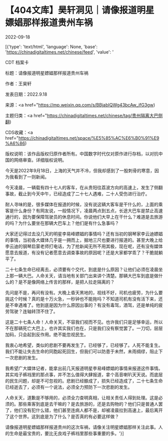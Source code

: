 # 【404文库】昊轩洞见｜请像报道明星嫖娼那样报道贵州车祸

2022-09-18

[{'type': 'text/html', 'language': None, 'base': 'https://chinadigitaltimes.net/chinese/feed', 'value': '

CDT 档案卡

标题：请像报道明星嫖娼那样报道贵州车祸

作者：王昊轩

发表日期：2022.9.18

来源：<a href="https://mp.weixin.qq.com/s/BBjabIQWg43bcAw_ifG3gw)

主题归类：<a href="https://chinadigitaltimes.net/chinese/tag/贵州隔离大巴侧翻)

CDS收藏：<a href="https://chinadigitaltimes.net/space/%E5%85%AC%E6%B0%91%E9%A6%86)

版权说明：该作品版权归原作者所有。中国数字时代仅对原作进行存档，以对抗中国的网络审查。详细版权说明。





今天是2022年9月18日，上海的天气并不冷，但我却感到了一股刺骨的寒意，因为我看到了一则新闻。

今天凌晨，一辆载有四十七人的客车，在从贵阳往荔波方向的高速上，发生了侧翻事故，截止到今天中午，已经造成了二十七人遇难，二十人受伤进行治疗。

耐人寻味的是，很多媒体在报道的时候，没有说这辆大客车是干什么的，上面的乘客是什么身份？有网友说，一般情况下，凌晨两点到五点，长途大巴车是禁止高速通行的，因为要保障驾驶员的休息时间。你说他们大早上在干什么？难道是去旅游的吗？为什么要坐在那辆大巴车上？他们是有什么急事吗？

大家还记得过去没几天的明星李易峰嫖娼的事情吗？还有当初的钢琴家李云迪嫖娼的事情，当初各大媒体几乎是一拥而上，掘地三尺也要进行报道的。甚至大晚上给李云迪的钢琴启蒙老师打电话，为了抢新闻无所不用其极，现在呢，还有没有媒体愿意去报道，有没有记者愿意去调查事故的原因呢？还是大家都学乖了？干脆就躺平了。

二十七条生命已经离去，必须要有个交代，到底是什么原因？让他们必须在凌晨坐上那一辆大巴。人命关天，请当地有关部门出来讲个清楚。那辆大巴车到底是做什么的？是不是像网络上传言的那样，是把人拉走隔离的？

先问是不是，再问有没有。大晚上昏天黑地的，视线不好，司机也疲劳，为什么要挑这个时候？真的是十万火急，一秒钟也不能拖吗？不知道司机有没有活下来，还是不幸遇难了。他到底是因为什么原因出事的？有没有毒驾，酒驾，还是单纯的疲劳驾驶？连轴转顶不住了。

这是二十七条人命！人命关天，不容我们视而不见。也许我们只是足够幸运，所以不在那辆死亡大巴上，也许其实我们也在，只是我们没有察觉罢了。一刀切，层层加码，只会起到反作用。绝不能忽视民生。

我衷心地希望，类似的悲剧不要再发生了。已经够了，已经够了。人死不能复生。我们不能让失去生命的同胞起死回生，但我们可以防患于未然，未雨绸缪，阻止下一次悲剧的发生。

我希望广大媒体记者，能拿出前几天报道明星李易峰嫖娼的事情来报道这件事情。其实戏子裤裆里的那点事，并不怎么值得大肆报道，拿个高音喇叭天天说。而底层的民生问题，却是不可忽视的。悲剧已经酿成了，损失已经造成了，二十七条生命已经逝去了，必须有一个说法，必须全力预防下一次悲剧的发生。

人命关天，道歉是不够用的，必须全力查明真相，让相关责任人得到处理。这是必须的。那些乘客到底是去干嘛的？是去旅游的，还是去购物的？他们只是普通人罢了，他们没有犯什么错，他们甚至连病人都不是，却被凌晨拉到高速上，最后离开了这个世界。这到底是为了什么？是否真的有必要这样做？

请像报道明星嫖娼那样报道贵州的这次车祸，请像关注明星嫖娼那样关注此事。人的生命是最宝贵的，要比无良戏子裤裆里那些事重要的多。'}]